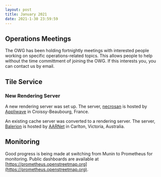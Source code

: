 ```yaml
---
layout: post
title: January 2021
date: 2021-1-30 23:59:59
---
```


## Operations Meetings

The OWG has been holding fortnightly meetings with interested people working on specific operations-related topics. This allows people to help without the time committment of joining the OWG. If this interests you, you can contact us by email.

## Tile Service

### New Rendering Server

A new rendering server was set up. The server, [necrosan](https://hardware.openstreetmap.org/servers/necrosan.openstreetmap.org/) is hosted by [Appliwave](https://www.appliwave.com/) in Croissy-Beaubourg, France.

An existing cache server was converted to a rendering server. The server, [Balerion](https://hardware.openstreetmap.org/servers/balerion.openstreetmap.org/) is hosted by [AARNet](https://www.aarnet.edu.au/) in Carlton, Victoria, Australia.

## Monitoring

Good progress is being made at switching from Munin to Prometheus for monitoring. Public dashboards are available at [https://prometheus.openstreetmap.org](https://prometheus.openstreetmap.org).
